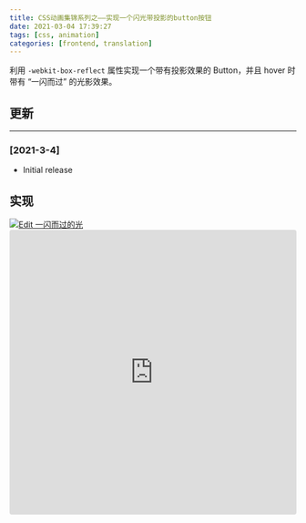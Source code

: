 ```yaml
---
title: CSS动画集锦系列之——实现一个闪光带投影的button按钮
date: 2021-03-04 17:39:27
tags: [css, animation]
categories: [frontend, translation]
---
```


利用 `-webkit-box-reflect` 属性实现一个带有投影效果的 Button，并且 hover 时带有 “一闪而过” 的光影效果。

## 更新

------

### [2021-3-4]

- Initial release

## 实现

<a href="https://codesandbox.io/s/yishanerguodeguang-t3gc6?autoresize=1&fontsize=14&hidenavigation=1&theme=light">
  <img alt="Edit 一闪而过的光" src="https://codesandbox.io/static/img/play-codesandbox.svg">
</a>

<iframe src="https://codesandbox.io/embed/yishanerguodeguang-t3gc6?autoresize=1&fontsize=14&hidenavigation=1&theme=light"
     style="width:100%; height:500px; border:0; border-radius: 4px; overflow:hidden;"
     title="一闪而过的光"
     allow="accelerometer; ambient-light-sensor; camera; encrypted-media; geolocation; gyroscope; hid; microphone; midi; payment; usb; vr; xr-spatial-tracking"
     sandbox="allow-forms allow-modals allow-popups allow-presentation allow-same-origin allow-scripts"
   ></iframe>